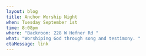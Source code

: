 ```yaml
---
layout: blog
title: Anchor Worship Night
when: Tuesday September 1st
time: 8:08pm
where: "Backroom: 228 W Hefner Rd "
what: "Worshiping God through song and testimony. "
ctaMessage: link
---
```

